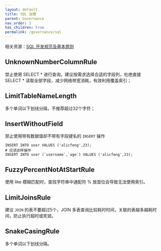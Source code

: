 ```yaml
---
layout: default
title: SQL 治理
parent: Governance
nav_order: 3
has_children: true
permalink: /governance/sql
---
```


相关资源：[SQL 开发规范及基本原则](https://docs.pingcap.com/zh/appdev/dev/basic-principles)

## UnknownNumberColumnRule

禁止使用 SELECT * 进行查询。建议按需求选择合适的字段列，杜绝直接 SELECT * 读取全部字段，减少网络带宽消耗，有效利用覆盖索引；

## LimitTableNameLength

多个单词以下划线分隔，不推荐超过32个字符；

## InsertWithoutField

禁止使用带有数据值却不带有字段键名的 `INSERT` 操作

```
INSERT INTO user VALUES ('alicfeng',23);
# 应该这样操作
INSERT INTO user (`username`,`age`) VALUES ('alicfeng',23);
```

## FuzzyPercentNotAtStartRule

使用 like 模糊匹配时，查找字符串中通配符 % 放首位会导致无法使用索引。

## LimitJoinsRule

建议 `JOIN` 的表不要超过5个，JOIN 多表查询比较耗时时间，关联的表越多越耗时间，防止执行超时或死锁。

## SnakeCasingRule

多个单词以下划线分隔。


